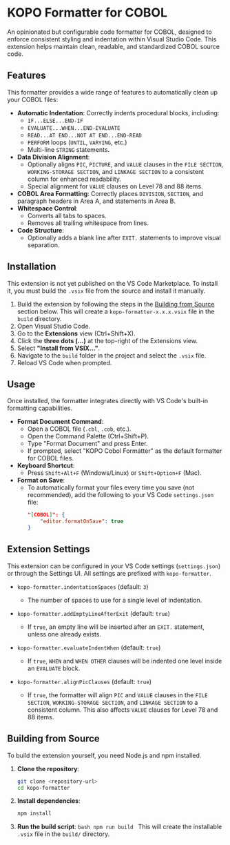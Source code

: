# KOPO Formatter for COBOL

An opinionated but configurable code formatter for COBOL, designed to enforce consistent styling and indentation within Visual Studio Code. This extension helps maintain clean, readable, and standardized COBOL source code.

## Features

This formatter provides a wide range of features to automatically clean up your COBOL files:

-   **Automatic Indentation**: Correctly indents procedural blocks, including:
    -   `IF...ELSE...END-IF`
    -   `EVALUATE...WHEN...END-EVALUATE`
    -   `READ...AT END...NOT AT END...END-READ`
    -   `PERFORM` loops (`UNTIL`, `VARYING`, etc.)
    -   Multi-line `STRING` statements.
-   **Data Division Alignment**:
    -   Optionally aligns `PIC`, `PICTURE`, and `VALUE` clauses in the `FILE SECTION`, `WORKING-STORAGE SECTION`, and `LINKAGE SECTION` to a consistent column for enhanced readability.
    -   Special alignment for `VALUE` clauses on Level 78 and 88 items.
-   **COBOL Area Formatting**: Correctly places `DIVISION`, `SECTION`, and paragraph headers in Area A, and statements in Area B.
-   **Whitespace Control**:
    -   Converts all tabs to spaces.
    -   Removes all trailing whitespace from lines.
-   **Code Structure**:
    -   Optionally adds a blank line after `EXIT.` statements to improve visual separation.

## Installation

This extension is not yet published on the VS Code Marketplace. To install it, you must build the `.vsix` file from the source and install it manually.

1.  Build the extension by following the steps in the [Building from Source](#building-from-source) section below. This will create a `kopo-formatter-x.x.x.vsix` file in the `build` directory.
2.  Open Visual Studio Code.
3.  Go to the **Extensions** view (Ctrl+Shift+X).
4.  Click the **three dots (...)** at the top-right of the Extensions view.
5.  Select **"Install from VSIX..."**.
6.  Navigate to the `build` folder in the project and select the `.vsix` file.
7.  Reload VS Code when prompted.

## Usage

Once installed, the formatter integrates directly with VS Code's built-in formatting capabilities.

-   **Format Document Command**:
    -   Open a COBOL file (`.cbl`, `.cob`, etc.).
    -   Open the Command Palette (Ctrl+Shift+P).
    -   Type "Format Document" and press Enter.
    -   If prompted, select "KOPO Cobol Formatter" as the default formatter for COBOL files.
-   **Keyboard Shortcut**:
    -   Press `Shift+Alt+F` (Windows/Linux) or `Shift+Option+F` (Mac).
-   **Format on Save**:
    -   To automatically format your files every time you save (not recommended), add the following to your VS Code `settings.json` file:
        ```json
        "[COBOL]": {
            "editor.formatOnSave": true
        }
        ```

## Extension Settings

This extension can be configured in your VS Code settings (`settings.json`) or through the Settings UI. All settings are prefixed with `kopo-formatter`.

-   `kopo-formatter.indentationSpaces` (default: `3`)

    -   The number of spaces to use for a single level of indentation.

-   `kopo-formatter.addEmptyLineAfterExit` (default: `true`)

    -   If `true`, an empty line will be inserted after an `EXIT.` statement, unless one already exists.

-   `kopo-formatter.evaluateIndentWhen` (default: `true`)

    -   If `true`, `WHEN` and `WHEN OTHER` clauses will be indented one level inside an `EVALUATE` block.

-   `kopo-formatter.alignPicClauses` (default: `true`)
    -   If `true`, the formatter will align `PIC` and `VALUE` clauses in the `FILE SECTION`, `WORKING-STORAGE SECTION`, and `LINKAGE SECTION` to a consistent column. This also affects `VALUE` clauses for Level 78 and 88 items.

## Building from Source

To build the extension yourself, you need Node.js and npm installed.

1.  **Clone the repository**:
    ```bash
    git clone <repository-url>
    cd kopo-formatter
    ```
2.  **Install dependencies**:
    ```bash
    npm install
    ```
3.  **Run the build script**:
    `bash
npm run build
`
    This will create the installable `.vsix` file in the `build/` directory.
